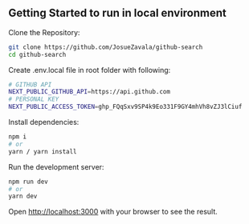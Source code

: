 ## Getting Started to run in local environment

Clone the Repository:

```bash
git clone https://github.com/JosueZavala/github-search
cd github-search
```

Create .env.local file in root folder with following:

```bash
# GITHUB API
NEXT_PUBLIC_GITHUB_API=https://api.github.com
# PERSONAL KEY
NEXT_PUBLIC_ACCESS_TOKEN=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
```

Install dependencies:

```bash
npm i
# or
yarn / yarn install
```

Run the development server:

```bash
npm run dev
# or
yarn dev
```

Open [http://localhost:3000](http://localhost:3000) with your browser to see the result.